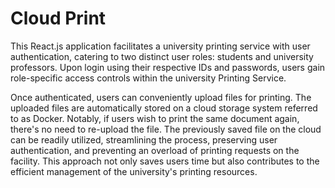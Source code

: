 # Cloud Print

This React.js application facilitates a university printing service with user authentication, catering to two distinct user roles: students and university professors. Upon login using their respective IDs and passwords, users gain role-specific access controls within the university Printing Service.

Once authenticated, users can conveniently upload files for printing. The uploaded files are automatically stored on a cloud storage system referred to as Docker. Notably, if users wish to print the same document again, there's no need to re-upload the file. The previously saved file on the cloud can be readily utilized, streamlining the process, preserving user authentication, and preventing an overload of printing requests on the facility. This approach not only saves users time but also contributes to the efficient management of the university's printing resources.


